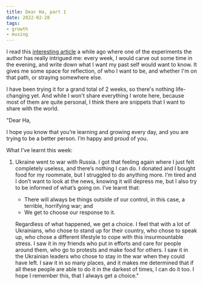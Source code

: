 ```yaml
---
title: Dear Ha, part 1
date: 2022-02-28
tags:
- growth
- musing
---
```


I read this [interesting article](http://nickcammarata.com/writing/two-experiments-2019) a while ago where one of the experiments the author has really intrigued me: every week, I would carve out some time in the evening, and write down what I want my past self would want to know. It gives me some space for reflection, of who I want to be, and whether I'm on that path, or straying somewhere else. 

I have been trying it for a grand total of 2 weeks, so there's nothing life-changing yet. And while I won't share everything I wrote here, because most of them are quite personal, I think there are snippets that I want to share with the world.

"Dear Ha,

I hope you know that you’re learning and growing every day, and you are trying to be a better person. I’m happy and proud of you.

What I’ve learnt this week:

1. Ukraine went to war with Russia. I got that feeling again where I just felt completely useless, and there’s nothing I can do. I donated and I bought food for my roommate, but I struggled to do anything more. I’m tired and I don’t want to look at the news, knowing it will depress me, but I also try to be informed of what’s going on. I’ve learnt that:
    - There will always be things outside of our control, in this case, a terrible, horrifying war; and
    - We get to choose our response to it.
    
    Regardless of what happened, we get a choice. I feel that with a lot of Ukrainians, who chose to stand up for their country, who chose to speak up, who chose a different lifestyle to cope with this insurmountable stress. I saw it in my friends who put in efforts and care for people around them, who go to protests and make food for others. I saw it in the Ukrainian leaders who chose to stay in the war when they could have left. I saw it in so many places, and it makes me determined that if all these people are able to do it in the darkest of times, I can do it too. I hope I remember this, that I always get a choice."



